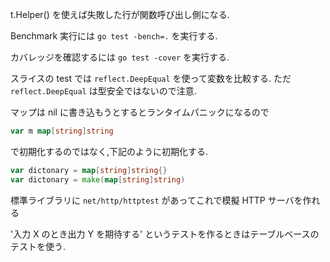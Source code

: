 t.Helper() を使えば失敗した行が関数呼び出し側になる.

Benchmark 実行には `go test -bench=.` を実行する.

カバレッジを確認するには `go test -cover` を実行する.

スライスの test では `reflect.DeepEqual` を使って変数を比較する.
ただ `reflect.DeepEqual` は型安全ではないので注意.

マップは nil に書き込もうとするとランタイムパニックになるので
```go
var m map[string]string
```
で初期化するのではなく,下記のように初期化する.
```go
var dictonary = map[string]string{}
var dictonary = make(map[string]string)
```

標準ライブラリに `net/http/httptest` があってこれで模擬 HTTP サーバを作れる


'入力 X のとき出力 Y を期待する' というテストを作るときはテーブルベースのテストを使う.
